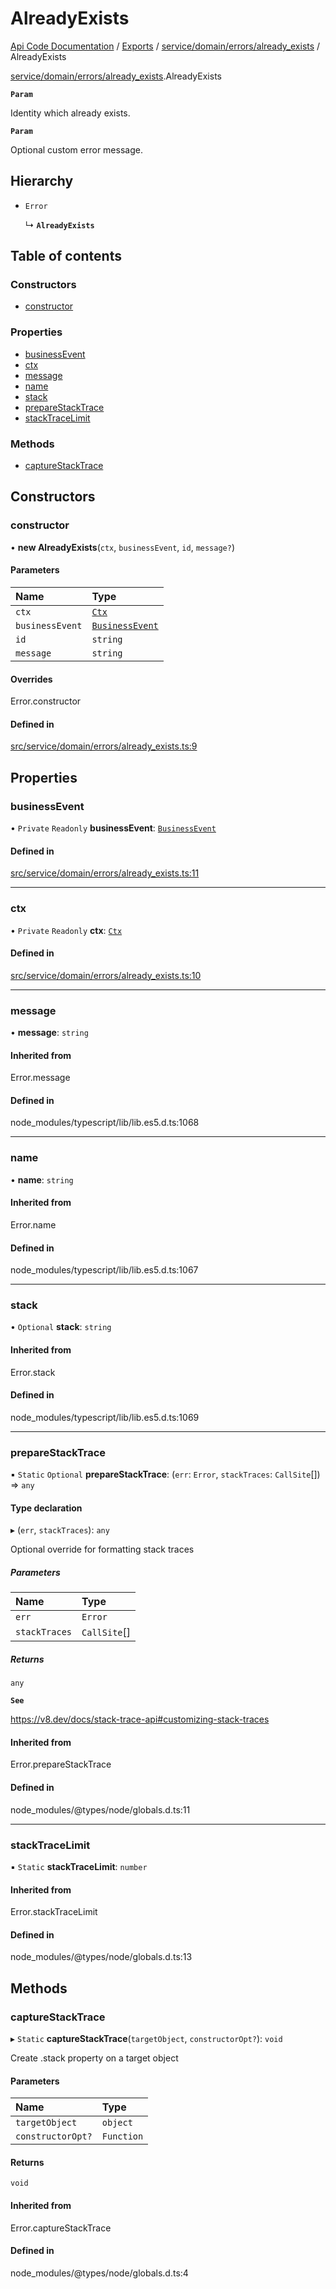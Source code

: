 # AlreadyExists
 
[Api Code Documentation](../README.md) / [Exports](../modules.md) / [service/domain/errors/already\_exists](../modules/service_domain_errors_already_exists.md) / AlreadyExists

[service/domain/errors/already\_exists](../modules/service_domain_errors_already_exists.md).AlreadyExists

**`Param`**

Identity which already exists.

**`Param`**

Optional custom error message.

## Hierarchy

- `Error`

  ↳ **`AlreadyExists`**

## Table of contents

### Constructors

- [constructor](service_domain_errors_already_exists.AlreadyExists.md#constructor)

### Properties

- [businessEvent](service_domain_errors_already_exists.AlreadyExists.md#businessevent)
- [ctx](service_domain_errors_already_exists.AlreadyExists.md#ctx)
- [message](service_domain_errors_already_exists.AlreadyExists.md#message)
- [name](service_domain_errors_already_exists.AlreadyExists.md#name)
- [stack](service_domain_errors_already_exists.AlreadyExists.md#stack)
- [prepareStackTrace](service_domain_errors_already_exists.AlreadyExists.md#preparestacktrace)
- [stackTraceLimit](service_domain_errors_already_exists.AlreadyExists.md#stacktracelimit)

### Methods

- [captureStackTrace](service_domain_errors_already_exists.AlreadyExists.md#capturestacktrace)

## Constructors

### constructor

• **new AlreadyExists**(`ctx`, `businessEvent`, `id`, `message?`)

#### Parameters

| Name | Type |
| :------ | :------ |
| `ctx` | [`Ctx`](../interfaces/lib_ctx.Ctx.md) |
| `businessEvent` | [`BusinessEvent`](../modules/service_domain_business_event.md#businessevent) |
| `id` | `string` |
| `message` | `string` |

#### Overrides

Error.constructor

#### Defined in

[src/service/domain/errors/already_exists.ts:9](https://github.com/openkfw/TruBudget/blob/d07ad94/api/src/service/domain/errors/already_exists.ts#L9)

## Properties

### businessEvent

• `Private` `Readonly` **businessEvent**: [`BusinessEvent`](../modules/service_domain_business_event.md#businessevent)

#### Defined in

[src/service/domain/errors/already_exists.ts:11](https://github.com/openkfw/TruBudget/blob/d07ad94/api/src/service/domain/errors/already_exists.ts#L11)

___

### ctx

• `Private` `Readonly` **ctx**: [`Ctx`](../interfaces/lib_ctx.Ctx.md)

#### Defined in

[src/service/domain/errors/already_exists.ts:10](https://github.com/openkfw/TruBudget/blob/d07ad94/api/src/service/domain/errors/already_exists.ts#L10)

___

### message

• **message**: `string`

#### Inherited from

Error.message

#### Defined in

node_modules/typescript/lib/lib.es5.d.ts:1068

___

### name

• **name**: `string`

#### Inherited from

Error.name

#### Defined in

node_modules/typescript/lib/lib.es5.d.ts:1067

___

### stack

• `Optional` **stack**: `string`

#### Inherited from

Error.stack

#### Defined in

node_modules/typescript/lib/lib.es5.d.ts:1069

___

### prepareStackTrace

▪ `Static` `Optional` **prepareStackTrace**: (`err`: `Error`, `stackTraces`: `CallSite`[]) => `any`

#### Type declaration

▸ (`err`, `stackTraces`): `any`

Optional override for formatting stack traces

##### Parameters

| Name | Type |
| :------ | :------ |
| `err` | `Error` |
| `stackTraces` | `CallSite`[] |

##### Returns

`any`

**`See`**

https://v8.dev/docs/stack-trace-api#customizing-stack-traces

#### Inherited from

Error.prepareStackTrace

#### Defined in

node_modules/@types/node/globals.d.ts:11

___

### stackTraceLimit

▪ `Static` **stackTraceLimit**: `number`

#### Inherited from

Error.stackTraceLimit

#### Defined in

node_modules/@types/node/globals.d.ts:13

## Methods

### captureStackTrace

▸ `Static` **captureStackTrace**(`targetObject`, `constructorOpt?`): `void`

Create .stack property on a target object

#### Parameters

| Name | Type |
| :------ | :------ |
| `targetObject` | `object` |
| `constructorOpt?` | `Function` |

#### Returns

`void`

#### Inherited from

Error.captureStackTrace

#### Defined in

node_modules/@types/node/globals.d.ts:4

